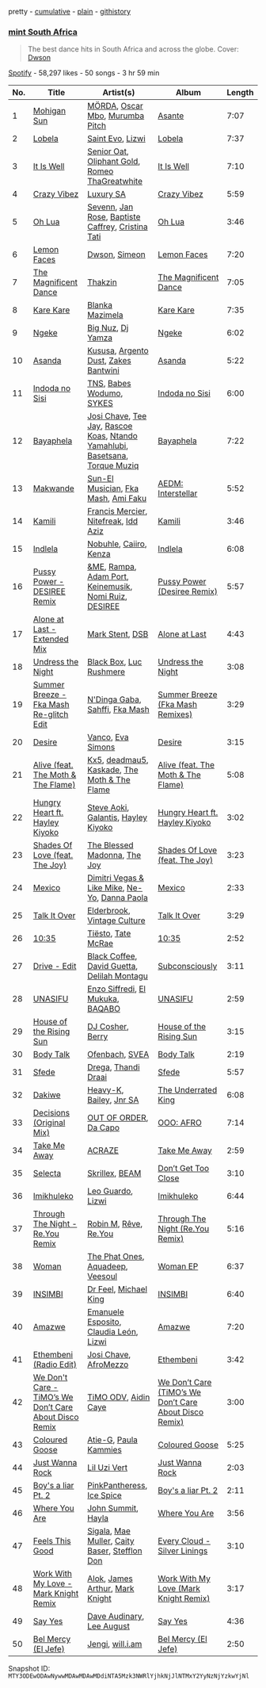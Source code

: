 pretty - [cumulative](/playlists/cumulative/37i9dQZF1DWX4IFcj5utrY.md) - [plain](/playlists/plain/37i9dQZF1DWX4IFcj5utrY) - [githistory](https://github.githistory.xyz/mackorone/spotify-playlist-archive/blob/main/playlists/plain/37i9dQZF1DWX4IFcj5utrY)

### [mint South Africa](https://open.spotify.com/playlist/37i9dQZF1DWX4IFcj5utrY)

> The best dance hits in South Africa and across the globe\. Cover: <a href="https://open.spotify.com/artist/60ZIrIA1iT9NStXmdAuhjR?si=Cj1uJgn0RxqmSp7PPC\_9YA">Dwson</a>

[Spotify](https://open.spotify.com/user/spotify) - 58,297 likes - 50 songs - 3 hr 59 min

| No. | Title | Artist(s) | Album | Length |
|---|---|---|---|---|
| 1 | [Mohigan Sun](https://open.spotify.com/track/5U6zQqXCVZokE7UH4kdAB1) | [MÖRDA](https://open.spotify.com/artist/0M8NOvT5MTp13jYZ0bZZQp), [Oscar Mbo](https://open.spotify.com/artist/6rPG97md3RdzwNc1eJQQNX), [Murumba Pitch](https://open.spotify.com/artist/3cd7plsjSmDdQ0oHESYHC4) | [Asante](https://open.spotify.com/album/6JDD5mOfpytom3PFSySw8J) | 7:07 |
| 2 | [Lobela](https://open.spotify.com/track/195c6cDeMpBqYxaSQ65cwZ) | [Saint Evo](https://open.spotify.com/artist/08dNTAMCiCM61JnSslHFCE), [Lizwi](https://open.spotify.com/artist/70PnxFjOBPqfF4CZSt3A3X) | [Lobela](https://open.spotify.com/album/0CeY1p6mvixO7vDTeyIOWX) | 7:37 |
| 3 | [It Is Well](https://open.spotify.com/track/3SajhWMnXhX2RaLeEdqXHq) | [Senior Oat](https://open.spotify.com/artist/5cAwYPpCI9QI5V7N0mxUKw), [Oliphant Gold](https://open.spotify.com/artist/1UeEFhpijQMngJrzoPiPXV), [Romeo ThaGreatwhite](https://open.spotify.com/artist/0BREQB4X1tJY2UXIndTzew) | [It Is Well](https://open.spotify.com/album/7nom4Vze0mmtc6e0HcKzYa) | 7:10 |
| 4 | [Crazy Vibez](https://open.spotify.com/track/2nwXM9eHzj8eQBsuK9osbL) | [Luxury SA](https://open.spotify.com/artist/1KuiSB2g4gYQoyjmUy4cea) | [Crazy Vibez](https://open.spotify.com/album/5x20kr3HFbo8n8OT4LULjI) | 5:59 |
| 5 | [Oh Lua](https://open.spotify.com/track/1vwv0Jz9aM3v4mP0IL1NEr) | [Sevenn](https://open.spotify.com/artist/7bNqXqIrIfwJnipx7oGeU4), [Jan Rose](https://open.spotify.com/artist/2EwLFghhlPKBWs2RL9ui7J), [Baptiste Caffrey](https://open.spotify.com/artist/0uRdjCMKaq9qp4uva6FQdl), [Cristina Tati](https://open.spotify.com/artist/3dYCDbovfYbqpzlcSEMJSN) | [Oh Lua](https://open.spotify.com/album/5NGSvGWmf3IK6MMvpv2C1w) | 3:46 |
| 6 | [Lemon Faces](https://open.spotify.com/track/7of28alHeINPGFzuOHxwqa) | [Dwson](https://open.spotify.com/artist/60ZIrIA1iT9NStXmdAuhjR), [Simeon](https://open.spotify.com/artist/5R42oko4xV2U7uqlZXbzqk) | [Lemon Faces](https://open.spotify.com/album/1M5g82zqhMf6dyPlXK4uTR) | 7:20 |
| 7 | [The Magnificent Dance](https://open.spotify.com/track/28acShbQyEjdJHvdmnxkaw) | [Thakzin](https://open.spotify.com/artist/5IqRgFYiImSVQrScLaFyEE) | [The Magnificent Dance](https://open.spotify.com/album/5YuBv6DWEEVTxU19WkeXEs) | 7:05 |
| 8 | [Kare Kare](https://open.spotify.com/track/0NXZXOULYHtEQ8lO6wKAVD) | [Blanka Mazimela](https://open.spotify.com/artist/5FgjaJZKmTjnJyfvE3UU2C) | [Kare Kare](https://open.spotify.com/album/3gyiqg5LA7XR9cVNMUigcS) | 7:35 |
| 9 | [Ngeke](https://open.spotify.com/track/03WpImRRBMoMSI8Ch8aayl) | [Big Nuz](https://open.spotify.com/artist/0YeWW8LhLaoI9dM6YTFXKp), [Dj Yamza](https://open.spotify.com/artist/6qT6hEK1WU1zJ3Ebsn7NDU) | [Ngeke](https://open.spotify.com/album/0QYvoihSPn22fsyyHFU459) | 6:02 |
| 10 | [Asanda](https://open.spotify.com/track/4iq6mQd3Hkj1BUYC09t3rP) | [Kususa](https://open.spotify.com/artist/4UcrwfAI09CLZ7aBXMiucJ), [Argento Dust](https://open.spotify.com/artist/4k5ekCq3lqokDeY3JifNjt), [Zakes Bantwini](https://open.spotify.com/artist/5mZLaYqN0ZkjxfeUUmiuqL) | [Asanda](https://open.spotify.com/album/6vCt7Qg2q1ayRZd8vL1IOn) | 5:22 |
| 11 | [Indoda no Sisi](https://open.spotify.com/track/1wJnVOfKk3GUMgj8THsFNP) | [TNS](https://open.spotify.com/artist/5uAbOIIAk6nHfy7gikjmYy), [Babes Wodumo](https://open.spotify.com/artist/3jfVtv9mWfW0c5b3Fx440e), [SYKES](https://open.spotify.com/artist/0jQCL3PGTu3kvhLPkxocws) | [Indoda no Sisi](https://open.spotify.com/album/2ifuzoDcKOVC2FUj7vKCNV) | 6:00 |
| 12 | [Bayaphela](https://open.spotify.com/track/6SLsfjDebV22H8y0laYQhh) | [Josi Chave](https://open.spotify.com/artist/68HgwziOaOiC8YHLYRdDRU), [Tee Jay](https://open.spotify.com/artist/2FgJA67LUo0uQ6WXafNTKQ), [Rascoe Koas](https://open.spotify.com/artist/49eXlMZLQnxQLv39EXgQLW), [Ntando Yamahlubi](https://open.spotify.com/artist/6ONVT8U7x6QkRJlfbclFq8), [Basetsana](https://open.spotify.com/artist/0ZR3E22UlUzbQMxV4M1QLp), [Torque Muziq](https://open.spotify.com/artist/478TRCV0UNE9AZR6Tk2XGp) | [Bayaphela](https://open.spotify.com/album/5uKEb9KWbe7od7y67Tx6zb) | 7:22 |
| 13 | [Makwande](https://open.spotify.com/track/2MpkUFQpd7zYRGZt4BQ8bz) | [Sun\-El Musician](https://open.spotify.com/artist/0W8WpLB5WoXLgiA193LXk6), [Fka Mash](https://open.spotify.com/artist/6tooLez7Cq2bgY60m3TJMq), [Ami Faku](https://open.spotify.com/artist/3flcjKgRCeBVZTR8n8iShE) | [AEDM: Interstellar](https://open.spotify.com/album/7bNztZqGIRCaALpnDsDB4W) | 5:52 |
| 14 | [Kamili](https://open.spotify.com/track/5JEaCJCehAtt1nQf0gd9Dx) | [Francis Mercier](https://open.spotify.com/artist/44qAhQu52dYKcHOFQd3esf), [Nitefreak](https://open.spotify.com/artist/6lbUCWVW3hgQgrJwB8wadJ), [Idd Aziz](https://open.spotify.com/artist/0LC3HTEh3afI3UfpmSdShk) | [Kamili](https://open.spotify.com/album/59q5fTLywgfKCoensSHdxG) | 3:46 |
| 15 | [Indlela](https://open.spotify.com/track/20biXVfOt8Fm1Mxo123d5c) | [Nobuhle](https://open.spotify.com/artist/2SuwWqS2g4w2GSE4lxD1UM), [Caiiro](https://open.spotify.com/artist/0fs9otT9TtwXUOcFXZomZY), [Kenza](https://open.spotify.com/artist/3UJzA9qzl9gaEf41cT0ETi) | [Indlela](https://open.spotify.com/album/4SHct7kn98G7DW5KanqFO2) | 6:08 |
| 16 | [Pussy Power \- DESIREE Remix](https://open.spotify.com/track/3p4obn8kIkhvsGSji3CuXM) | [&ME](https://open.spotify.com/artist/5mIowAJMp7RKNheelruV5z), [Rampa](https://open.spotify.com/artist/08jywfUS0hp8XYlYs0cvz8), [Adam Port](https://open.spotify.com/artist/2loEsOijJ6XiGzWYFXMIRk), [Keinemusik](https://open.spotify.com/artist/26WKgv73kRHD0gEDKD1i8j), [Nomi Ruiz](https://open.spotify.com/artist/5VNCplADfySxatpXe5jjDM), [DESIREE](https://open.spotify.com/artist/6TZbLCcOCv1DJvN28x3FBa) | [Pussy Power \(Desiree Remix\)](https://open.spotify.com/album/1Rhg4uHx4AITp2cOnykPur) | 5:57 |
| 17 | [Alone at Last \- Extended Mix](https://open.spotify.com/track/2w442q66slN1JJFgnPgaXh) | [Mark Stent](https://open.spotify.com/artist/2whiBQzZUS6fMkfOCqzXWS), [DSB](https://open.spotify.com/artist/4zMYJFMNR4K69sAMJiVBQK) | [Alone at Last](https://open.spotify.com/album/5jFzGRe69KTIH3OS7p7ZyE) | 4:43 |
| 18 | [Undress the Night](https://open.spotify.com/track/73qvd0cx8VJ9n1Pp46I8vl) | [Black Box](https://open.spotify.com/artist/7IHGC6y8NjBwwWhWCF2lKR), [Luc Rushmere](https://open.spotify.com/artist/7IfsuGH0v0gCTz4e5ZSD1p) | [Undress the Night](https://open.spotify.com/album/6PpKLKI1qOeKMjJCkUHdpX) | 3:08 |
| 19 | [Summer Breeze \- Fka Mash Re\-glitch Edit](https://open.spotify.com/track/3vW0t4lGNMSt0WapWyuOvR) | [N'Dinga Gaba](https://open.spotify.com/artist/5BfkFx1yfPJprDZtQCIvfr), [Sahffi](https://open.spotify.com/artist/3TyywXbTQ2lm4IMGrv6o1e), [Fka Mash](https://open.spotify.com/artist/6tooLez7Cq2bgY60m3TJMq) | [Summer Breeze \(Fka Mash Remixes\)](https://open.spotify.com/album/6K4SVK0akM39aICwype1wY) | 3:29 |
| 20 | [Desire](https://open.spotify.com/track/6Kp8zJEmkmwKRz5mcV1NFv) | [Vanco](https://open.spotify.com/artist/2KShewLkb92FKEZ6N4cVP9), [Eva Simons](https://open.spotify.com/artist/2d6W4cnC5XsVOaxtgaj9hA) | [Desire](https://open.spotify.com/album/2WIZSjjXgACW2NjJZ68uNe) | 3:15 |
| 21 | [Alive \(feat\. The Moth & The Flame\)](https://open.spotify.com/track/1SETgPENHVzsWoD9g79LYI) | [Kx5](https://open.spotify.com/artist/2avRYQUWQpIkzJOEkf0MdY), [deadmau5](https://open.spotify.com/artist/2CIMQHirSU0MQqyYHq0eOx), [Kaskade](https://open.spotify.com/artist/6TQj5BFPooTa08A7pk8AQ1), [The Moth & The Flame](https://open.spotify.com/artist/6Fk18HpdnXUsKWpN9mPb9R) | [Alive \(feat\. The Moth & The Flame\)](https://open.spotify.com/album/5nTSB1dEcWtAtkWnHgOcMR) | 5:08 |
| 22 | [Hungry Heart ft\. Hayley Kiyoko](https://open.spotify.com/track/6JqJ2DMu7B2PddAdNAVmYy) | [Steve Aoki](https://open.spotify.com/artist/77AiFEVeAVj2ORpC85QVJs), [Galantis](https://open.spotify.com/artist/4sTQVOfp9vEMCemLw50sbu), [Hayley Kiyoko](https://open.spotify.com/artist/3LjhVl7GzYsza1biQjTpaN) | [Hungry Heart ft\. Hayley Kiyoko](https://open.spotify.com/album/6aRMTwvizxU03QnudEZ8Hu) | 3:02 |
| 23 | [Shades Of Love \(feat\. The Joy\)](https://open.spotify.com/track/28pQcTJag5xFasUq2fw9PK) | [The Blessed Madonna](https://open.spotify.com/artist/4TvhRzxIL1le2PWCeUqxQw), [The Joy](https://open.spotify.com/artist/0m75hupsCHphMuGJlDkQby) | [Shades Of Love \(feat\. The Joy\)](https://open.spotify.com/album/65PtC0GDmt3AyIxcCaThDR) | 3:23 |
| 24 | [Mexico](https://open.spotify.com/track/6yTaG6eJDi6T0VSawfMTQy) | [Dimitri Vegas & Like Mike](https://open.spotify.com/artist/73jBynjsVtofjRpdpRAJGk), [Ne\-Yo](https://open.spotify.com/artist/21E3waRsmPlU7jZsS13rcj), [Danna Paola](https://open.spotify.com/artist/5xSx2FM8mQnrfgM1QsHniB) | [Mexico](https://open.spotify.com/album/6dn1PltXAnQZB5i5jJoeN6) | 2:33 |
| 25 | [Talk It Over](https://open.spotify.com/track/4HRWIVz78yFcWNbZSKzDYY) | [Elderbrook](https://open.spotify.com/artist/2vf4pRsEY6LpL5tKmqWb64), [Vintage Culture](https://open.spotify.com/artist/28uJnu5EsrGml2tBd7y8ts) | [Talk It Over](https://open.spotify.com/album/5mtqqWz5M3wJTszXfVvKkY) | 3:29 |
| 26 | [10:35](https://open.spotify.com/track/6BePGk3eCan4FqaW2X8Qy3) | [Tiësto](https://open.spotify.com/artist/2o5jDhtHVPhrJdv3cEQ99Z), [Tate McRae](https://open.spotify.com/artist/45dkTj5sMRSjrmBSBeiHym) | [10:35](https://open.spotify.com/album/77wWx9sOCJiy0wcn0P44NO) | 2:52 |
| 27 | [Drive \- Edit](https://open.spotify.com/track/3XsNRi2cypsksscysYbyaF) | [Black Coffee](https://open.spotify.com/artist/6wMr4zKPrrR0UVz08WtUWc), [David Guetta](https://open.spotify.com/artist/1Cs0zKBU1kc0i8ypK3B9ai), [Delilah Montagu](https://open.spotify.com/artist/3WtrH1zNpzoPSz6XpwCh6y) | [Subconsciously](https://open.spotify.com/album/5zIPpR6ufwhSM0RV1wcrhw) | 3:11 |
| 28 | [UNASIFU](https://open.spotify.com/track/5LupM0umG4xt2FcuarfR4q) | [Enzo Siffredi](https://open.spotify.com/artist/4mWiqSdiAvk8ztbk310uVQ), [El Mukuka](https://open.spotify.com/artist/3z0l518027gIZvLtoXQCkd), [BAQABO](https://open.spotify.com/artist/2SxLNgtH8TxZFuxugFfycn) | [UNASIFU](https://open.spotify.com/album/3ZrrjXGlUHRRW8ZiMfjQWd) | 2:59 |
| 29 | [House of the Rising Sun](https://open.spotify.com/track/5m279pklGxu1ba2OV6OgOx) | [DJ Cosher](https://open.spotify.com/artist/04LKjuDTzLKQi7c4dkhz4a), [Berry](https://open.spotify.com/artist/7CjKhBk4GbtMu1tSqkev3Z) | [House of the Rising Sun](https://open.spotify.com/album/1w3YzJkpDaXEdX7WGenKpC) | 3:15 |
| 30 | [Body Talk](https://open.spotify.com/track/7nZUNopZZQX1PhfuvrXTWN) | [Ofenbach](https://open.spotify.com/artist/4AKwRarlmsUlLjIwt38NLw), [SVEA](https://open.spotify.com/artist/4XtfY4CBieEfqF3CSiPrRx) | [Body Talk](https://open.spotify.com/album/4Q8dLRUpvVFqK1uosJv6zp) | 2:19 |
| 31 | [Sfede](https://open.spotify.com/track/6OFb2fIb9MLO9MFalHAv2O) | [Drega](https://open.spotify.com/artist/1Gj6W2RfGpl6ebJGle93VG), [Thandi Draai](https://open.spotify.com/artist/5YOTbvFffpPKwdMKEyKIcG) | [Sfede](https://open.spotify.com/album/73QpLmYkPfXgX5cd2eey93) | 5:57 |
| 32 | [Dakiwe](https://open.spotify.com/track/5goEUjSkFPIia3wGuRRugG) | [Heavy\-K](https://open.spotify.com/artist/0xAI0encQKIoTvNQXPh1ts), [Bailey](https://open.spotify.com/artist/2m8moPO8g157pOZoojNZYX), [Jnr SA](https://open.spotify.com/artist/4z55shVorhhVNDP21Zojku) | [The Underrated King](https://open.spotify.com/album/54lSw5trXgoiCDLOAh8Wlk) | 6:08 |
| 33 | [Decisions \(Original Mix\)](https://open.spotify.com/track/5iAA9Z3JbGWEwh3A1py5LB) | [OUT OF ORDER](https://open.spotify.com/artist/0EahDneISdyQpDqNzU9XZC), [Da Capo](https://open.spotify.com/artist/4YuviELTmYBvDR66ThrMy9) | [OOO: AFRO](https://open.spotify.com/album/4YNw1RfxL1PBwTcx0D0JCx) | 7:14 |
| 34 | [Take Me Away](https://open.spotify.com/track/1EXDjOpV3Lbiv8CzJ7caHs) | [ACRAZE](https://open.spotify.com/artist/4pnp4w9g30yLfVIAFnZMRd) | [Take Me Away](https://open.spotify.com/album/6EYwIO2gr5pTgQBysWPQvt) | 2:59 |
| 35 | [Selecta](https://open.spotify.com/track/2nBswif1hr0AS3ialfIRgy) | [Skrillex](https://open.spotify.com/artist/5he5w2lnU9x7JFhnwcekXX), [BEAM](https://open.spotify.com/artist/46MWeeHNVMYRIIofQBEX98) | [Don’t Get Too Close](https://open.spotify.com/album/5TG8nNzWlr4lsL6XBURDs0) | 3:10 |
| 36 | [Imikhuleko](https://open.spotify.com/track/1dztH332bWfzJLWLtjseLy) | [Leo Guardo](https://open.spotify.com/artist/2TpIgakorrUFzS3pOUgCzD), [Lizwi](https://open.spotify.com/artist/70PnxFjOBPqfF4CZSt3A3X) | [Imikhuleko](https://open.spotify.com/album/6OhN5UxVkr2nR24cUkRvex) | 6:44 |
| 37 | [Through The Night \- Re.You Remix](https://open.spotify.com/track/6X4wUoTKbLLfpF9yPqGTZh) | [Robin M](https://open.spotify.com/artist/2XOzTjiQuB1TeW6JQKU3j7), [Rêve](https://open.spotify.com/artist/06vEAqcicwoSBw85e8biJx), [Re.You](https://open.spotify.com/artist/3AE5c8fBFJYdxXHCSXAyVx) | [Through The Night \(Re.You Remix\)](https://open.spotify.com/album/3N2unk0BX87q27ZjLCz517) | 5:16 |
| 38 | [Woman](https://open.spotify.com/track/4BVrEiAJBUJ2xZwwtBTy5W) | [The Phat Ones](https://open.spotify.com/artist/0ijR7s38xnjBA0uaB9XMUm), [Aquadeep](https://open.spotify.com/artist/0n2IlfSYardosNRNdCLWPd), [Veesoul](https://open.spotify.com/artist/3Tv5NqamdRmZYzblrn2aBr) | [Woman EP](https://open.spotify.com/album/6KSZ4RpMMTsm9zk2CbMyAu) | 6:37 |
| 39 | [INSIMBI](https://open.spotify.com/track/3DEc9RODI7HlxccYKaRtpT) | [Dr Feel](https://open.spotify.com/artist/20OBylFJKe5WtQzqO32Xxq), [Michael King](https://open.spotify.com/artist/4QXIwYRu5HTQiTFYWl7Yri) | [INSIMBI](https://open.spotify.com/album/5PAqpzzysS2EFGSIw31bfL) | 6:40 |
| 40 | [Amazwe](https://open.spotify.com/track/5oXLWzm5AFy5EJp9UqYk7y) | [Emanuele Esposito](https://open.spotify.com/artist/0dnLkdyWw9XCNQhGln0HZU), [Claudia León](https://open.spotify.com/artist/0n6py2ZuBUL7f2qYjaAUTh), [Lizwi](https://open.spotify.com/artist/70PnxFjOBPqfF4CZSt3A3X) | [Amazwe](https://open.spotify.com/album/7IfMgn8QQ7GSVJTAuXJRmO) | 7:20 |
| 41 | [Ethembeni \(Radio Edit\)](https://open.spotify.com/track/4CbdnAE0tNb6Y0TEd6QVA5) | [Josi Chave](https://open.spotify.com/artist/68HgwziOaOiC8YHLYRdDRU), [AfroMezzo](https://open.spotify.com/artist/5WwFiZt0lKiRc4vFwJn47r) | [Ethembeni](https://open.spotify.com/album/31npAlwm2miaqk9UcFzy8g) | 3:42 |
| 42 | [We Don't Care \- TiMO’s We Don’t Care About Disco Remix](https://open.spotify.com/track/38bmB6aqu2vMX4vfyQr3yX) | [TiMO ODV](https://open.spotify.com/artist/5ekzQ0Zq1wSg7dDZHYKFLt), [Aidin Caye](https://open.spotify.com/artist/7pePn9jwMpHawrTDcJ0L6U) | [We Don’t Care \(TiMO’s We Don’t Care About Disco Remix\)](https://open.spotify.com/album/54INA7kwZHf9hUY4BPNq6i) | 3:00 |
| 43 | [Coloured Goose](https://open.spotify.com/track/7wesfLW7BjVajGqFw6MimD) | [Atie\-G](https://open.spotify.com/artist/2FP2RNmzEllDXn8wyfRC6M), [Paula Kammies](https://open.spotify.com/artist/7mMu1cx3o69EjbbtVyJhAA) | [Coloured Goose](https://open.spotify.com/album/4HRCidNp6wRmrD3mUsGIg5) | 5:25 |
| 44 | [Just Wanna Rock](https://open.spotify.com/track/4FyesJzVpA39hbYvcseO2d) | [Lil Uzi Vert](https://open.spotify.com/artist/4O15NlyKLIASxsJ0PrXPfz) | [Just Wanna Rock](https://open.spotify.com/album/2FD6g8bXEn2uQMYbeqqoCg) | 2:03 |
| 45 | [Boy's a liar Pt\. 2](https://open.spotify.com/track/6AQbmUe0Qwf5PZnt4HmTXv) | [PinkPantheress](https://open.spotify.com/artist/78rUTD7y6Cy67W1RVzYs7t), [Ice Spice](https://open.spotify.com/artist/3LZZPxNDGDFVSIPqf4JuEf) | [Boy's a liar Pt\. 2](https://open.spotify.com/album/6cVfHBcp3AdpYY0bBglkLN) | 2:11 |
| 46 | [Where You Are](https://open.spotify.com/track/4qDpLaFGf5ampf2DXD2TMA) | [John Summit](https://open.spotify.com/artist/7kNqXtgeIwFtelmRjWv205), [Hayla](https://open.spotify.com/artist/4yX6mpMyBGf9UfvBB8JJrc) | [Where You Are](https://open.spotify.com/album/4bIEy1wDeaEklS1BanbsmR) | 3:56 |
| 47 | [Feels This Good](https://open.spotify.com/track/1TytykMo9zFzNdRbqTxfep) | [Sigala](https://open.spotify.com/artist/1IueXOQyABrMOprrzwQJWN), [Mae Muller](https://open.spotify.com/artist/1BEUkE2CSUgHTLSBMZdnFB), [Caity Baser](https://open.spotify.com/artist/7dJCdUO0l0K2WXzrzjYpmC), [Stefflon Don](https://open.spotify.com/artist/2ExGrw6XpbtUAJHTLtUXUD) | [Every Cloud \- Silver Linings](https://open.spotify.com/album/6OU7EFtbj258KWnSd0SJFo) | 3:10 |
| 48 | [Work With My Love \- Mark Knight Remix](https://open.spotify.com/track/7yQ8jRAYwfODVbAfX4cVY7) | [Alok](https://open.spotify.com/artist/0NGAZxHanS9e0iNHpR8f2W), [James Arthur](https://open.spotify.com/artist/4IWBUUAFIplrNtaOHcJPRM), [Mark Knight](https://open.spotify.com/artist/3h11MHQeCrcsUgRRijI1zL) | [Work With My Love \(Mark Knight Remix\)](https://open.spotify.com/album/1znzrG6vxiOtg8ssTB08Y1) | 3:17 |
| 49 | [Say Yes](https://open.spotify.com/track/4z330NUfUTl4v67WZN1JPx) | [Dave Audinary](https://open.spotify.com/artist/6O7qXYxw1B8belOxZSwaNm), [Lee August](https://open.spotify.com/artist/79gWJQfQqVwM03HjPbY9k3) | [Say Yes](https://open.spotify.com/album/1sg1Rkh2CmNgs341rvKdrw) | 4:36 |
| 50 | [Bel Mercy \(El Jefe\)](https://open.spotify.com/track/1U5vRpy8n7K1rq2e3HOBA0) | [Jengi](https://open.spotify.com/artist/4lgrPvofm0IT605L9OrOTN), [will.i.am](https://open.spotify.com/artist/085pc2PYOi8bGKj0PNjekA) | [Bel Mercy \(El Jefe\)](https://open.spotify.com/album/326nCfRJ9TptcxiBn8cx0q) | 2:50 |

Snapshot ID: `MTY3ODEwODAwNywwMDAwMDAwMDdiNTA5Mzk3NWRlYjhkNjJlNTMxY2YyNzNjYzkwYjNl`
